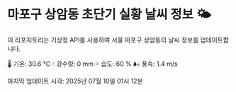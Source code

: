 
# 마포구 상암동 초단기 실황 날씨 정보 🌤️

이 리포지토리는 기상청 API를 사용하여 서울 마포구 상암동의 날씨 정보를 업데이트합니다. 

🌡️ 기온: 30.6 ℃
💧 강수량: 0 mm
💦 습도: 60 %
🌬️ 풍속: 1.4 m/s

마지막 업데이트 시각: 2025년 07월 10일 01시 12분    
